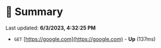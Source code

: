 # 📖 Summary
Last updated: **6/3/2023, 4:32:25 PM**

- `GET` [https://google.com](https://google.com) - **Up** (137ms)
